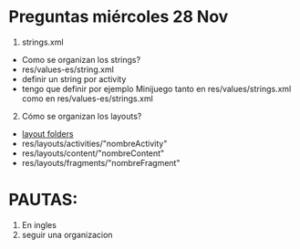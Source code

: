 # Preguntas miércoles 28 Nov

1. strings.xml
- Como se organizan los strings? 
- res/values-es/string.xml
- definir un string por activity
- tengo que definir por ejemplo  <string name="minigame_title">Minijuego</string> tanto en res/values/strings.xml como en res/values-es/strings.xml



2. Cómo se organizan los layouts?
- [layout folders](https://stackoverflow.com/questions/4930398/can-the-android-layout-folder-contain-subfolders)
- res/layouts/activities/"nombreActivity"
- res/layouts/content/"nombreContent"
- res/layouts/fragments/"nombreFragment"


# PAUTAS:
1. En ingles
2. seguir una organizacion
